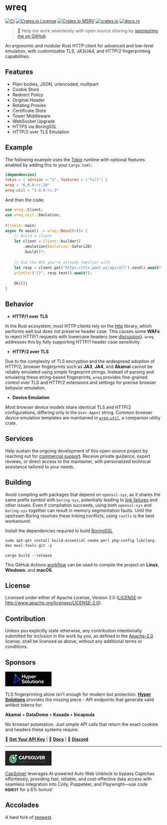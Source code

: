 # wreq

[![CI](https://github.com/0x676e67/wreq/actions/workflows/ci.yml/badge.svg)](https://github.com/0x676e67/wreq/actions/workflows/ci.yml)
[![Crates.io License](https://img.shields.io/crates/l/wreq)](./LICENSE)
[![Crates.io MSRV](https://img.shields.io/crates/msrv/wreq?logo=rust)](https://crates.io/crates/wreq)
[![crates.io](https://img.shields.io/crates/v/wreq.svg?logo=rust)](https://crates.io/crates/wreq)
[![docs.rs](https://img.shields.io/docsrs/wreq?color=blue&logo=rust)](https://docs.rs/wreq)

> 🚀 Help me work seamlessly with open source sharing by [sponsoring me on GitHub](https://github.com/0x676e67/0x676e67/blob/main/SPONSOR.md)

An ergonomic and modular Rust HTTP client for advanced and low-level emulation, with customizable TLS, JA3/JA4, and HTTP/2 fingerprinting capabilities.

## Features

- Plain bodies, JSON, urlencoded, multipart
- Cookie Store
- Redirect Policy
- Original Header
- Rotating Proxies
- Certificate Store
- Tower Middleware
- WebSocket Upgrade
- HTTPS via BoringSSL
- HTTP/2 over TLS Emulation

## Example

The following example uses the [Tokio](https://tokio.rs) runtime with optional features enabled by adding this to your `Cargo.toml`:

```toml
[dependencies]
tokio = { version = "1", features = ["full"] }
wreq = "6.0.0-rc.20"
wreq-util = "3.0.0-rc.3"
```

And then the code:

```rust
use wreq::Client;
use wreq_util::Emulation;

#[tokio::main]
async fn main() -> wreq::Result<()> {
    // Build a client
    let client = Client::builder()
        .emulation(Emulation::Safari26)
        .build()?;

    // Use the API you're already familiar with
    let resp = client.get("https://tls.peet.ws/api/all").send().await?;
    println!("{}", resp.text().await?);

    Ok(())
}
```

## Behavior

- **HTTP/1 over TLS**

In the Rust ecosystem, most HTTP clients rely on the [http](https://github.com/hyperium/http) library, which performs well but does not preserve header case. This causes some **WAFs** to reject HTTP/1 requests with lowercase headers (see [discussion](https://github.com/seanmonstar/reqwest/discussions/2227)). `wreq` addresses this by fully supporting HTTP/1 header case sensitivity.

- **HTTP/2 over TLS**

Due to the complexity of TLS encryption and the widespread adoption of HTTP/2, browser fingerprints such as **JA3**, **JA4**, and **Akamai** cannot be reliably emulated using simple fingerprint strings. Instead of parsing and emulating these string-based fingerprints, `wreq` provides fine-grained control over TLS and HTTP/2 extensions and settings for precise browser behavior emulation.

- **Device Emulation**

Most browser device models share identical TLS and HTTP/2 configurations, differing only in the `User-Agent` string. Common browser device emulation templates are maintained in [`wreq-util`](https://github.com/0x676e67/wreq-util), a companion utility crate.

## Services

Help sustain the ongoing development of this open-source project by reaching out for [commercial support](mailto:gngppz@gmail.com). Receive private guidance, expert reviews, or direct access to the maintainer, with personalized technical assistance tailored to your needs.

## Building

Avoid compiling with packages that depend on `openssl-sys`, as it shares the same prefix symbol with `boring-sys`, potentially leading to [link failures](https://github.com/cloudflare/boring/issues/197) and other issues. Even if compilation succeeds, using both `openssl-sys` and `boring-sys` together can result in memory segmentation faults. Until the upstream Boring resolves these linking conflicts, using `rustls` is the best workaround.

Install the dependencies required to build [BoringSSL](https://github.com/google/boringssl/blob/master/BUILDING.md#build-prerequisites)

```shell
sudo apt-get install build-essential cmake perl pkg-config libclang-dev musl-tools git -y

cargo build --release
```

This GitHub Actions [workflow](.github/compilation-guide/build.yml) can be used to compile the project on **Linux**, **Windows**, and **macOS**.

## License

Licensed under either of Apache License, Version 2.0 ([LICENSE](./LICENSE) or http://www.apache.org/licenses/LICENSE-2.0).

## Contribution

Unless you explicitly state otherwise, any contribution intentionally submitted for inclusion in the work by you, as defined in the [Apache-2.0](./LICENSE) license, shall be licensed as above, without any additional terms or conditions.

## Sponsors

<a href="https://hypersolutions.co/?utm_source=github&utm_medium=readme&utm_campaign=wreq" target="_blank"><img src="https://raw.githubusercontent.com/0x676e67/wreq/main/.github/assets/hypersolutions.jpg" height="47" width="149"></a>

TLS fingerprinting alone isn't enough for modern bot protection. **[Hyper Solutions](https://hypersolutions.co?utm_source=github&utm_medium=readme&utm_campaign=wreq)** provides the missing piece - API endpoints that generate valid antibot tokens for:

**Akamai** • **DataDome** • **Kasada** • **Incapsula**

No browser automation. Just simple API calls that return the exact cookies and headers these systems require.

🚀 **[Get Your API Key](https://hypersolutions.co?utm_source=github&utm_medium=readme&utm_campaign=wreq)** | 📖 **[Docs](https://docs.justhyped.dev)** | 💬 **[Discord](https://discord.gg/akamai)**

---

<a href="https://dashboard.capsolver.com/passport/register?inviteCode=y7CtB_a-3X6d" target="_blank"><img src="https://raw.githubusercontent.com/0x676e67/wreq/main/.github/assets/capsolver.jpg" height="47" width="149"></a>

[CapSolver](https://www.capsolver.com/?utm_source=github&utm_medium=banner_repo&utm_campaign=wreq) leverages AI-powered Auto Web Unblock to bypass Captchas effortlessly, providing fast, reliable, and cost-effective data access with seamless integration into Colly, Puppeteer, and Playwright—use code **`RQUEST`** for a 6% bonus!

## Accolades

A hard fork of [reqwest](https://github.com/seanmonstar/reqwest).
